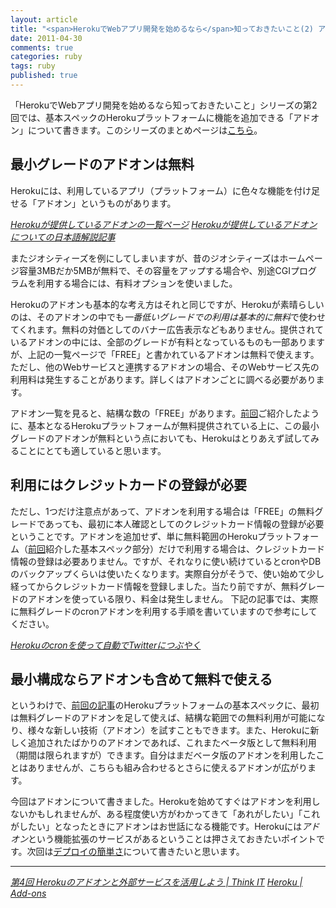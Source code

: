 ```yaml
---
layout: article
title: "<span>HerokuでWebアプリ開発を始めるなら</span>知っておきたいこと(2) アドオン"
date: 2011-04-30
comments: true
categories: ruby
tags: ruby
published: true
---
```


「HerokuでWebアプリ開発を始めるなら知っておきたいこと」シリーズの第2回では、基本スペックのHerokuプラットフォームに機能を追加できる「アドオン」について書きます。このシリーズのまとめページは[こちら](/2011/05/09/ruby-heroku-web-app-development-tips-matome)。

<!-- READMORE -->


## 最小グレードのアドオンは無料

Herokuには、利用しているアプリ（プラットフォーム）に色々な機能を付け足せる「アドオン」というものがあります。

<cite>[Herokuが提供しているアドオンの一覧ページ](http://addons.heroku.com/)</cite>
<cite>[Herokuが提供しているアドオンについての日本語解説記事](http://thinkit.co.jp/story/2011/04/01/2067)</cite>

またジオシティーズを例にしてしまいますが、昔のジオシティーズはホームページ容量3MBだか5MBが無料で、その容量をアップする場合や、別途CGIプログラムを利用する場合には、有料オプションを使いました。

Herokuのアドオンも基本的な考え方はそれと同じですが、Herokuが素晴らしいのは、そのアドオンの中でも*一番低いグレードでの利用は基本的に無料*で使わせてくれます。無料の対価としてのバナー広告表示などもありません。提供されているアドオンの中には、全部のグレードが有料となっているものも一部ありますが、上記の一覧ページで「FREE」と書かれているアドオンは無料で使えます。ただし、他のWebサービスと連携するアドオンの場合、そのWebサービス先の利用料は発生することがあります。詳しくはアドオンごとに調べる必要があります。

アドオン一覧を見ると、結構な数の「FREE」があります。[前回](/2011/04/29/ruby-heroku-web-app-development-tips-1)ご紹介したように、基本となるHerokuプラットフォームが無料提供されている上に、この最小グレードのアドオンが無料という点においても、Herokuはとりあえず試してみることにとても適していると思います。


## 利用にはクレジットカードの登録が必要

ただし、1つだけ注意点があって、アドオンを利用する場合は「FREE」の無料グレードであっても、最初に本人確認としてのクレジットカード情報の登録が必要ということです。アドオンを追加せず、単に無料範囲のHerokuプラットフォーム（[前回](/2011/04/29/ruby-heroku-web-app-development-tips-1)紹介した基本スペック部分）だけで利用する場合は、クレジットカード情報の登録は必要ありません。ですが、それなりに使い続けているとcronやDBのバックアップくらいは使いたくなります。実際自分がそうで、使い始めて少し経ってからクレジットカード情報を登録しました。当たり前ですが、無料グレードのアドオンを使っている限り、料金は発生しません。
下記の記事では、実際に無料グレードのcronアドオンを利用する手順を書いていますので参考にしてください。

<cite>[Herokuのcronを使って自動でTwitterにつぶやく](/2011/02/01/ruby-heroku-sinatra-cron-twitter-tweet)</cite>


## 最小構成ならアドオンも含めて無料で使える

というわけで、[前回の記事](/2011/04/29/ruby-heroku-web-app-development-tips-1)のHerokuプラットフォームの基本スペックに、最初は無料グレードのアドオンを足して使えば、結構な範囲での無料利用が可能になり、様々な新しい技術（アドオン）を試すこともできます。また、Herokuに新しく追加されたばかりのアドオンであれば、これまたベータ版として無料利用（期間は限られますが）できます。自分はまだベータ版のアドオンを利用したことはありませんが、こちらも組み合わせるとさらに使えるアドオンが広がります。

今回はアドオンについて書きました。Herokuを始めてすぐはアドオンを利用しないかもしれませんが、ある程度使い方がわかってきて「あれがしたい」「これがしたい」となったときにアドオンはお世話になる機能です。Herokuには*アドオン*という機能拡張のサービスがあるということは押さえておきたいポイントです。次回は[デプロイの簡単さ](/2011/05/01/ruby-heroku-web-app-development-tips-3)について書きたいと思います。

* * *

<cite>[第4回 Herokuのアドオンと外部サービスを活用しよう \| Think IT](http://thinkit.co.jp/story/2011/04/01/2067)</cite>
<cite>[Heroku \| Add-ons](http://addons.heroku.com/)</cite>
